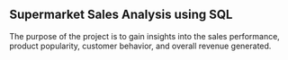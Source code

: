 ## Supermarket Sales Analysis using SQL
The purpose of the project is to gain insights into the sales performance, product popularity, customer behavior, and overall revenue generated.
